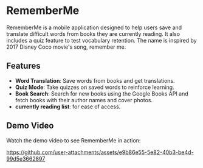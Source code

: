 # RememberMe

RememberMe is a mobile application designed to help users save and translate difficult words from books they are currently reading. It also includes a quiz feature to test vocabulary retention.
The name is inspired by 2017 Disney Coco movie's song, remember me.

## Features

- **Word Translation**: Save words from books and get translations.
- **Quiz Mode**: Take quizzes on saved words to reinforce learning.
- **Book Search**: Search for new books using the Google Books API and fetch books with their author names and cover photos.
- **currently reading list**: for ease of access.

## Demo Video
Watch the demo video to see RememberMe in action:

https://github.com/user-attachments/assets/e9b86e55-5e82-40b3-be4d-99d5e3662897

